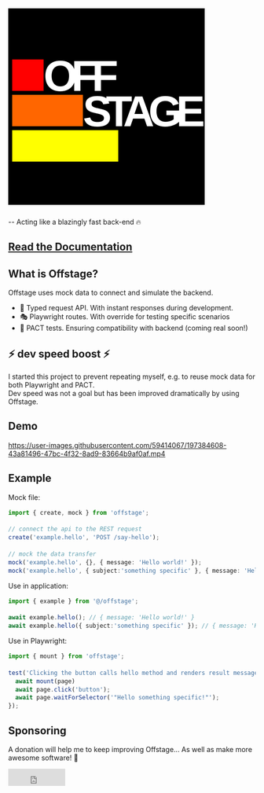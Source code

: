 # ![Logo](logo.svg)
-- Acting like a blazingly fast back-end 🔥

## [Read the Documentation](https://livinglogic-nl.github.io/offstage/)

## What is Offstage?

Offstage uses mock data to connect and simulate the backend.
- 🚀 Typed request API. With instant responses during development.
- 🎭 Playwright routes. With override for testing specific scenarios
- 🤝 PACT tests. Ensuring compatibility with backend (coming real soon!)

## ⚡️ dev speed boost ⚡️
I started this project to prevent repeating myself, e.g. to reuse mock data for both Playwright and PACT.  
Dev speed was not a goal but has been improved dramatically by using Offstage.

## Demo
https://user-images.githubusercontent.com/59414067/197384608-43a81496-47bc-4f32-8ad9-83664b9af0af.mp4

## Example

Mock file:
```ts
import { create, mock } from 'offstage';

// connect the api to the REST request
create('example.hello', 'POST /say-hello');

// mock the data transfer
mock('example.hello', {}, { message: 'Hello world!' });
mock('example.hello', { subject:'something specific' }, { message: 'Hello something specific!' });
```

Use in application:
```ts
import { example } from '@/offstage';

await example.hello(); // { message: 'Hello world!' }
await example.hello({ subject:'something specific' }); // { message: 'Hello something specific!' }
```

Use in Playwright:
```ts
import { mount } from 'offstage';

test('Clicking the button calls hello method and renders result message', async({ page }) => {
  await mount(page)
  await page.click('button');
  await page.waitForSelector('"Hello something specific!"');
});
```

## Sponsoring
A donation will help me to keep improving Offstage... As well as make more awesome software! 🎉
<iframe src="https://github.com/sponsors/livinglogic-nl/button" title="Sponsor livinglogic-nl" height="35" width="116" style="border: 0;"></iframe>

